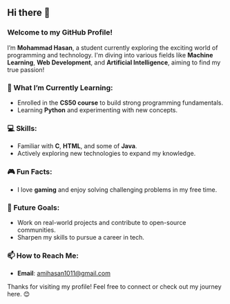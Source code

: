 ## Hi there 👋  
### Welcome to my GitHub Profile!  

I’m **Mohammad Hasan**, a student currently exploring the exciting world of programming and technology. I'm diving into various fields like **Machine Learning**, **Web Development**, and **Artificial Intelligence**, aiming to find my true passion!  

### 🌱 What I’m Currently Learning:
- Enrolled in the **CS50 course** to build strong programming fundamentals.
- Learning **Python** and experimenting with new concepts.

### 💻 Skills:
- Familiar with **C**, **HTML**, and some of **Java**.  
- Actively exploring new technologies to expand my knowledge.

### 🎮 Fun Facts:
- I love **gaming** and enjoy solving challenging problems in my free time.

### 🚀 Future Goals:
- Work on real-world projects and contribute to open-source communities.
- Sharpen my skills to pursue a career in tech.

### 📫 How to Reach Me:
- **Email**: [amihasan1011@gmail.com](mailto:amihasan1011@gmail.com)

Thanks for visiting my profile! Feel free to connect or check out my journey here. 😊
